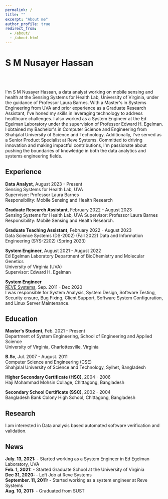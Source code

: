 ```yaml
---
permalink: /
title: ""
excerpt: "About me"
author_profile: true
redirect_from: 
  - /about/
  - /about.html
---
```


# S M Nusayer Hassan  

<br><br>

I'm S M Nusayer Hassan, a data analyst working on mobile sensing and health at the Sensing Systems for Health Lab, University of Virginia, under the guidance of Professor Laura Barnes. With a Master's in Systems Engineering from UVA and prior experience as a Graduate Research Assistant, I've honed my skills in leveraging technology to address healthcare challenges. I also worked as a System Engineer at the Ed Egelman Laboratory under the supervision of Professor Edward H. Egelman. I obtained my Bachelor's in Computer Science and Engineering from Shahjalal University of Science and Technology. Additionally, I've served as a Senior Product Specialist at Reve Systems. Committed to driving innovation and making impactful contributions, I'm passionate about pushing the boundaries of knowledge in both the data analytics and systems engineering fields.

## Experience  

**Data Analyst**, August 2023 - Present  
Sensing Systems for Health Lab, UVA  
Supervisor: Professor Laura Barnes  
Responsibility: Mobile Sensing and Health Research  

**Graduate Research Assistant**, February 2022 - August 2023  
Sensing Systems for Health Lab, UVA
Supervisor: Professor Laura Barnes
Responsibility: Mobile Sensing and Health Research.

**Graduate Teaching Assistant**, February 2022 - August 2023  
Data Science Systems (DS-2002) (Fall 2022)
Data and Information Engineering (SYS-2202) (Spring 2023)

**System Engineer**, August 2021 - August 2022  
Ed Egelman Laboratory 
Department of BioChemistry and Molecular Genetics  
University of Virginia (UVA)  
Supervisor: Edward H. Egelman

**System Engineer**  
[REVE Systems](https://www.revesoft.com/),  Sep. 2011 - Dec 2020  
I was responsible for System Analysis, System Design, Software Testing, Security ensure, Bug Fixing, Client Support, Software System Configuration, and Linux Server Maintenance.



## Education

**Master's Student**,  Feb. 2021 - Present  
Department of System Engineering, School of Engineering and Applied Science  
University of Virginia, Charlottesville, Virginia  


**B.Sc**,  Jul. 2007 - August. 2011  
Computer Science and Engineering (CSE)  
Shahjalal University of Science and Technology, Sylhet, Bangladesh  


**Higher Secondary Certificate (HSC)**,  2004 - 2006  
Haji Mohammad Mohsin Collage, Chittagong, Bangladesh

**Secondary School Certificate (SSC)**,  2002 - 2004  
Bangladesh Bank Colony High School, Chittagong, Bangladesh


## Research

I am interested in Data analysis based automated software verification and validation. 




## News

**July. 13, 2021:** - Started working as a System Engineer in  Ed Egelman Laboratory, UVA  
**Feb. 1, 2021:** - Started Graduate School at the University of Virginia  
**Dec 31, 2020:** - Left Job at Reve Systems  
**September. 11, 2011:** - Started working as a system engineer at Reve Systems  
**Aug. 10, 2011:** - Graduated from SUST  






